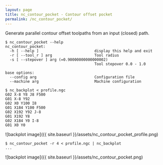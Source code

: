 ```yaml
---
layout: page
title: nc_contour_pocket - Contour offset pocket
permalink: /nc_contour_pocket/
---
```


Generate parallel contour offset toolpaths from an input (closed) path.

```
$ nc_contour_pocket --help
nc_contour_pocket:
  -h [ --help ]                         display this help and exit
  -r [ --tool_r ] arg                   Tool radius
  -s [ --stepover ] arg (=0.90000000000000002)
                                        Tool stepover 0.0 - 1.0

base options:
  --config arg                          Configuration file
  --machine arg                         Machine configuration

```

```
$ nc_backplot < profile.ngc
G02 X-8 Y8 J8 F500
G01 X-8 Y92
G02 X0 Y100 I8
G01 X184 Y100 F500
G02 X192 Y92 J-8
G01 X192 Y8
G02 X184 Y0 I-8
G01 X0 Y0
```

![backplot image]({{ site.baseurl }}/assets/nc_contour_pocket_profile.png)

```
$ nc_contour_pocket -r 4 < profile.ngc | nc_backplot
...
```
![backplot image]({{ site.baseurl }}/assets/nc_contour_pocket.png)
